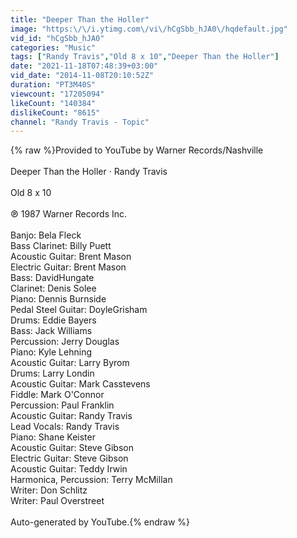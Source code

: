 ```yaml
---
title: "Deeper Than the Holler"
image: "https:\/\/i.ytimg.com\/vi\/hCgSbb_hJA0\/hqdefault.jpg"
vid_id: "hCgSbb_hJA0"
categories: "Music"
tags: ["Randy Travis","Old 8 x 10","Deeper Than the Holler"]
date: "2021-11-18T07:48:39+03:00"
vid_date: "2014-11-08T20:10:52Z"
duration: "PT3M40S"
viewcount: "17205094"
likeCount: "140384"
dislikeCount: "8615"
channel: "Randy Travis - Topic"
---
```

{% raw %}Provided to YouTube by Warner Records/Nashville<br /><br />Deeper Than the Holler · Randy Travis<br /><br />Old 8 x 10<br /><br />℗ 1987 Warner Records Inc.<br /><br />Banjo: Bela Fleck<br />Bass  Clarinet: Billy Puett<br />Acoustic  Guitar: Brent Mason<br />Electric  Guitar: Brent Mason<br />Bass: DavidHungate<br />Clarinet: Denis Solee<br />Piano: Dennis Burnside<br />Pedal  Steel  Guitar: DoyleGrisham<br />Drums: Eddie Bayers<br />Bass: Jack Williams<br />Percussion: Jerry Douglas<br />Piano: Kyle Lehning<br />Acoustic  Guitar: Larry Byrom<br />Drums: Larry Londin<br />Acoustic  Guitar: Mark Casstevens<br />Fiddle: Mark O'Connor<br />Percussion: Paul Franklin<br />Acoustic  Guitar: Randy Travis<br />Lead  Vocals: Randy Travis<br />Piano: Shane Keister<br />Acoustic  Guitar: Steve Gibson<br />Electric  Guitar: Steve Gibson<br />Acoustic  Guitar: Teddy Irwin<br />Harmonica, Percussion: Terry McMillan<br />Writer: Don Schlitz<br />Writer: Paul Overstreet<br /><br />Auto-generated by YouTube.{% endraw %}
